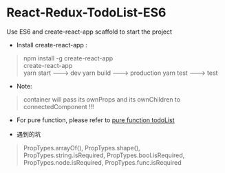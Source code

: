 # React-Redux-TodoList-ES6
Use ES6 and create-react-app scaffold to start the project

* Install create-react-app : 
> npm install -g create-react-app  
> create-react-app <project name>  
> yarn start ---> dev
> yarn build ---> production
> yarn test ---> test

* Note:
> container will pass its ownProps and its ownChildren to connectedComponent !!!

* For pure function, please refer to [pure function todoList](https://github.com/dudulaopo833/React-Redux-ToDoList.git)

* 遇到的坑
> PropTypes.arrayOf(), PropTypes.shape(),     
> PropTypes.string.isRequired, PropTypes.bool.isRequired, PropTypes.node.isRequired, PropTypes.func.isRequired   


